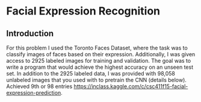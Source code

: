 # Facial Expression Recognition

## Introduction
For this problem I used the Toronto Faces Dataset, where the task was to classify images of faces based on their expression. Additionally, I was given access to 2925 labeled images for training and validation. The goal was to write a program that would achieve the highest accuracy on an unseen test set. In addition to the 2925 labeled data, I was provided with 98,058 unlabeled images that you used with to pretrain the CNN (details below). Achieved 9th or 98 entries https://inclass.kaggle.com/c/csc411f15-facial-expression-prediction.
